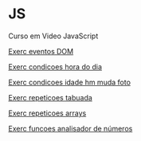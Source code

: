 # JS
 Curso em Video JavaScript

<a href= "https://cintiabsza.github.io/JS/Aula_10_Eventos_DOM/ex006_Eventos_DOM_click_mouseenter_mouseout.html"> Exerc eventos DOM

<a href= "https://cintiabsza.github.io/JS/Aula_12_Condicoes_P2/Exerc_01_Condicoes_hora_do_dia/exerc01_Condicoes_hora_imagem_cor.html"> Exerc condicoes hora do dia

<a href= "https://cintiabsza.github.io/JS/Aula_12_Condicoes_P2/Exerc_02_Condicoes_idade_mf_foto/ex_exerc02_Condicoes_idade_mf_foto.html"> Exerc condicoes idade hm muda foto

<a href= "https://cintiabsza.github.io/JS/Aula_14_Repeticoes_P2/Exerc_05_Repeticoes_tabuada_while/exerc01_Repeticoes_tabuada.html"> Exerc repeticoes tabuada

<a href= "https://cintiabsza.github.io/JS/Aula_15_Variaveis_compostas_arrays/exerc01_Repeticoes_For_Arrays.html"> Exerc repeticoes arrays

<a href= "https://cintiabsza.github.io/JS/Aula_16_Funcoes/exercicio/exerc01_Analisador_de_numeros.html"> Exerc funcoes analisador de números

